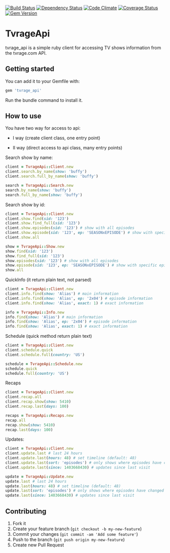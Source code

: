 [![Build Status](https://travis-ci.org/wafcio/tvrage_api.png?branch=master)](https://travis-ci.org/wafcio/tvrage_api)
[![Dependency Status](https://gemnasium.com/wafcio/tvrage_api.png)](https://gemnasium.com/wafcio/tvrage_api)
[![Code Climate](https://codeclimate.com/github/wafcio/tvrage_api.png)](https://codeclimate.com/github/wafcio/tvrage_api)
[![Coverage Status](https://coveralls.io/repos/wafcio/tvrage_api/badge.png)](https://coveralls.io/r/wafcio/tvrage_api)
[![Gem Version](https://badge.fury.io/rb/tvrage_api.png)](http://badge.fury.io/rb/tvrage_api)

# TvrageApi

tvrage_api is a simple ruby client for accessing TV shows information from the tvrage.com API.

## Getting started

You can add it to your Gemfile with:

```ruby
gem 'tvrage_api'
```
Run the bundle command to install it.

## How to use

You have two way for access to api:

* I way (create client class, one entry point)

* II way (direct access to api class, many entry points)

Search show by name:

```ruby
client = TvrageApi::Client.new
client.search.by_name(show: 'buffy')
client.search.full_by_name(show: 'buffy')
```

```ruby
search = TvrageApi::Search.new
search.by_name(show: 'buffy')
search.full_by_name(show: 'buffy')
```

Search show by id:

```ruby
client = TvrageApi::Client.new
client.show.find(sid: '123')
client.show.find_full(sid: '123')
client.show.episodes(sid: '123') # show with all episodes
client.show.episode(sid: '123', ep: 'SEASONxEPISODE') # show with specific episode
client.show.all
```

```ruby
show = TvrageApi::Show.new
show.find(sid: '123')
show.find_full(sid: '123')
show.episodes(sid: '123') # show with all episodes
show.episode(sid: '123', ep: 'SEASONxEPISODE') # show with specific episode
show.all
```

QuickInfo (it return plain text, not parsed)

```ruby
client = TvrageApi::Client.new
client.info.find(show: 'Alias') # main information
client.info.find(show: 'Alias', ep: '2x04') # episode information
client.info.find(show: 'Alias', exact: 1) # exact information
```

```ruby
info = TvrageApi::Info.new
info.find(show: 'Alias') # main information
info.find(show: 'Alias', ep: '2x04') # episode information
info.find(show: 'Alias', exact: 1) # exact information
```

Schedule (quick method return plain text)

```ruby
client = TvrageApi::Client.new
client.schedule.quick
client.schedule.full(country: 'US')
```

```ruby
schedule = TvrageApi::Schedule.new
schedule.quick
schedule.full(country: 'US')
```

Recaps

```ruby
client = TvrageApi::Client.new
client.recap.all
client.recap.show(show: 5410)
client.recap.last(days: 100)
```

```ruby
recaps = TvrageApi::Recaps.new
recap.all
recap.show(show: 5410)
recap.last(days: 100)
```

Updates:

```ruby
client = TvrageApi::Client.new
client.update.last # last 24 hours
client.update.last(hours: 48) # set timeline (default: 48)
client.update.last(sort: 'episodes') # only shows where episodes have changed
client.update.last(since: 1403668430) # updates since last visit
```

```ruby
update = TvrageApi::Update.new
update.last # last 24 hours
update.last(hours: 48) # set timeline (default: 48)
update.last(sort: 'episodes') # only shows where episodes have changed
update.last(since: 1403668430) # updates since last visit
```

## Contributing

1. Fork it
2. Create your feature branch (`git checkout -b my-new-feature`)
3. Commit your changes (`git commit -am 'Add some feature'`)
4. Push to the branch (`git push origin my-new-feature`)
5. Create new Pull Request
